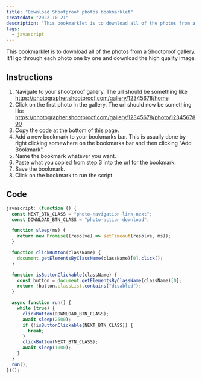 ```yaml
---
title: "Download Shootproof photos bookmarklet"
createdAt: "2022-10-21"
description: "This bookmarklet is to download all of the photos from a Shootproof gallery. It'll go through each photo one by one and download the high quality image."
tags:
  - javascript
---
```


This bookmarklet is to download all of the photos from a Shootproof gallery. It'll go through each photo one by one and download the high quality image.

## Instructions

1. Navigate to your shootproof gallery. The url should be something like https://photographer.shootproof.com/gallery/12345678/home
2. Click on the first photo in the gallery. The url should now be something like https://photographer.shootproof.com/gallery/12345678/photo/1234567890
3. Copy the [code](#code) at the bottom of this page.
4. Add a new bookmark to your bookmarks bar. This is usually done by right clicking somewhere on the bookmarks bar and then clicking "Add Bookmark".
5. Name the bookmark whatever you want.
6. Paste what you copied from step 3 into the url for the bookmark.
7. Save the bookmark.
8. Click on the bookmark to run the script.

## Code

```js
javascript: (function () {
  const NEXT_BTN_CLASS = "photo-navigation-link-next";
  const DOWNLOAD_BTN_CLASS = "photo-action-download";

  function sleep(ms) {
    return new Promise((resolve) => setTimeout(resolve, ms));
  }

  function clickButton(className) {
    document.getElementsByClassName(className)[0].click();
  }

  function isButtonClickable(className) {
    const button = document.getElementsByClassName(className)[0];
    return !button.classList.contains("disabled");
  }

  async function run() {
    while (true) {
      clickButton(DOWNLOAD_BTN_CLASS);
      await sleep(2500);
      if (!isButtonClickable(NEXT_BTN_CLASS)) {
        break;
      }
      clickButton(NEXT_BTN_CLASS);
      await sleep(1000);
    }
  }
  run();
})();
```
